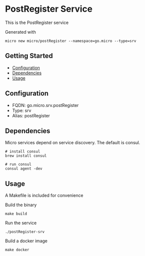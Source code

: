 # PostRegister Service

This is the PostRegister service

Generated with

```
micro new micro/postRegister --namespace=go.micro --type=srv
```

## Getting Started

- [Configuration](#configuration)
- [Dependencies](#dependencies)
- [Usage](#usage)

## Configuration

- FQDN: go.micro.srv.postRegister
- Type: srv
- Alias: postRegister

## Dependencies

Micro services depend on service discovery. The default is consul.

```
# install consul
brew install consul

# run consul
consul agent -dev
```

## Usage

A Makefile is included for convenience

Build the binary

```
make build
```

Run the service
```
./postRegister-srv
```

Build a docker image
```
make docker
```
